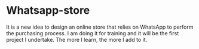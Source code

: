 # Whatsapp-store
It is a new idea to design an online store that relies on WhatsApp to perform the purchasing process. I am doing it for training and it will be the first project I undertake. The more I learn, the more I add to it.
